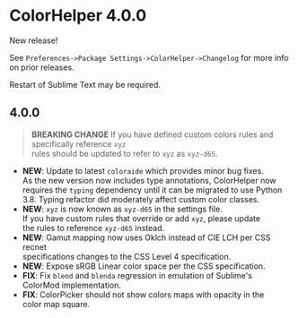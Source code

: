 # ColorHelper 4.0.0

New release!

See `Preferences->Package Settings->ColorHelper->Changelog` for more info on
prior releases.

Restart of Sublime Text may be required.

## 4.0.0

> **BREAKING CHANGE**
> If you have defined custom colors rules and specifically reference `xyz`  
> rules should be updated to refer to `xyz` as `xyz-d65`.

- **NEW**: Update to latest `coloraide` which provides minor bug fixes.  
  As the new version now includes type annotations, ColorHelper now  
  requires the `typing` dependency until it can be migrated to use Python  
  3.8. Typing refactor did moderately affect custom color classes.
- **NEW**: `xyz` is now known as `xyz-d65` in the settings file.  
  If you have custom rules that override or add `xyz`, please update  
  the rules to reference `xyz-d65` instead.
- **NEW**: Gamut mapping now uses Oklch instead of CIE LCH per CSS recnet  
  specifications changes to the CSS Level 4 specification.
- **NEW**: Expose sRGB Linear color space per the CSS specification.
- **FIX**: Fix `blend` and `blenda` regression in emulation of Sublime's  
  ColorMod implementation.
- **FIX**: ColorPicker should not show colors maps with opacity in the  
  color map square.
